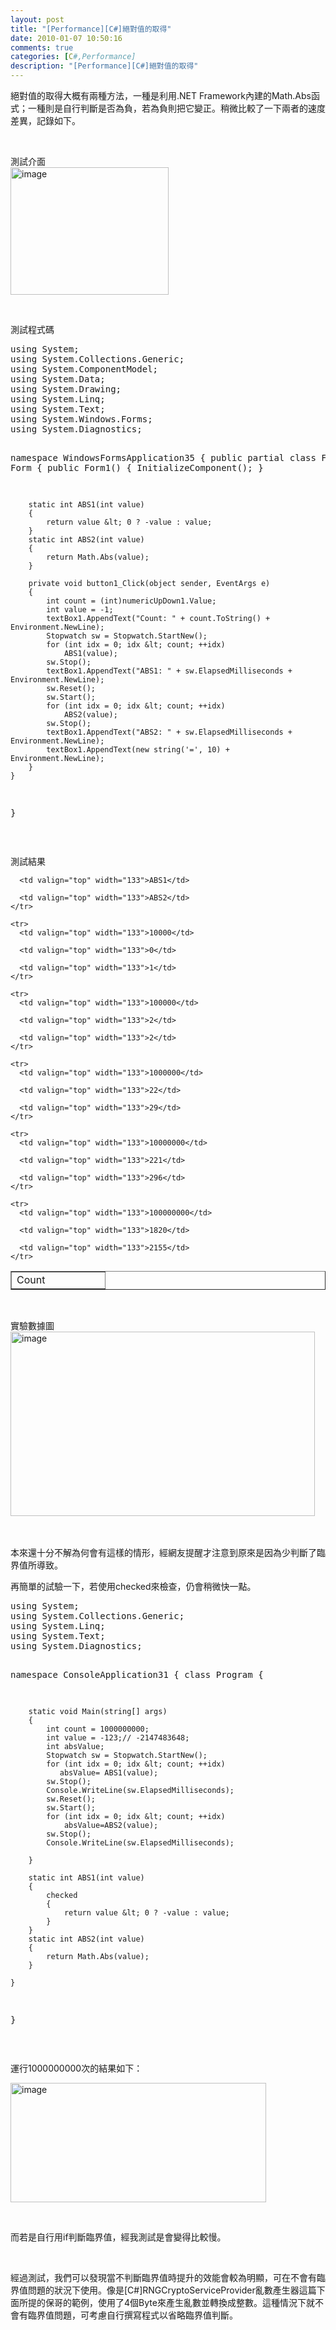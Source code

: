 ```yaml
---
layout: post
title: "[Performance][C#]絕對值的取得"
date: 2010-01-07 10:50:16
comments: true
categories: [C#,Performance]
description: "[Performance][C#]絕對值的取得"
---
```

<p>絕對值的取得大概有兩種方法，一種是利用.NET Framework內建的Math.Abs函式；一種則是自行判斷是否為負，若為負則把它變正。稍微比較了一下兩者的速度差異，記錄如下。</p>  <p> </p>  <p>測試介面    <br /><img style="border-right-width: 0px; display: inline; border-top-width: 0px; border-bottom-width: 0px; border-left-width: 0px" title="image" border="0" alt="image" src="\images\posts\12902\image_thumb_1.png" width="253" height="204" /> </p>  <p> </p>  <p>測試程式碼    <br /></p>  <div style="padding-bottom: 0px; margin: 0px; padding-left: 0px; padding-right: 0px; display: inline; float: none; padding-top: 0px" id="scid:812469c5-0cb0-4c63-8c15-c81123a09de7:9c67f7f1-bf11-4681-856f-7691a1ad9cea" class="wlWriterEditableSmartContent"><pre name="code" class="c#:nocontrols">using System;
using System.Collections.Generic;
using System.ComponentModel;
using System.Data;
using System.Drawing;
using System.Linq;
using System.Text;
using System.Windows.Forms;
using System.Diagnostics;

namespace WindowsFormsApplication35
{
    public partial class Form1 : Form
    {
        public Form1()
        {
            InitializeComponent();
        }

        static int ABS1(int value)
        {
            return value &lt; 0 ? -value : value;
        }
        static int ABS2(int value)
        {
            return Math.Abs(value);
        }

        private void button1_Click(object sender, EventArgs e)
        {
            int count = (int)numericUpDown1.Value;
            int value = -1;
            textBox1.AppendText("Count: " + count.ToString() + Environment.NewLine);
            Stopwatch sw = Stopwatch.StartNew();
            for (int idx = 0; idx &lt; count; ++idx)
                ABS1(value);
            sw.Stop();
            textBox1.AppendText("ABS1: " + sw.ElapsedMilliseconds + Environment.NewLine);
            sw.Reset();
            sw.Start();
            for (int idx = 0; idx &lt; count; ++idx)
                ABS2(value);
            sw.Stop();
            textBox1.AppendText("ABS2: " + sw.ElapsedMilliseconds + Environment.NewLine);
            textBox1.AppendText(new string('=', 10) + Environment.NewLine);
        } 
    }
}
</pre></div>

<p />

<p> </p>

<p>測試結果</p>

<table border="1" cellspacing="0" cellpadding="2" width="400"><tbody>
    <tr>
      <td valign="top" width="133">Count</td>

      <td valign="top" width="133">ABS1</td>

      <td valign="top" width="133">ABS2</td>
    </tr>

    <tr>
      <td valign="top" width="133">10000</td>

      <td valign="top" width="133">0</td>

      <td valign="top" width="133">1</td>
    </tr>

    <tr>
      <td valign="top" width="133">100000</td>

      <td valign="top" width="133">2</td>

      <td valign="top" width="133">2</td>
    </tr>

    <tr>
      <td valign="top" width="133">1000000</td>

      <td valign="top" width="133">22</td>

      <td valign="top" width="133">29</td>
    </tr>

    <tr>
      <td valign="top" width="133">10000000</td>

      <td valign="top" width="133">221</td>

      <td valign="top" width="133">296</td>
    </tr>

    <tr>
      <td valign="top" width="133">100000000</td>

      <td valign="top" width="133">1820</td>

      <td valign="top" width="133">2155</td>
    </tr>
  </tbody></table>

<p> </p>

<p>實驗數據圖 
  <br /><img style="border-right-width: 0px; display: inline; border-top-width: 0px; border-bottom-width: 0px; border-left-width: 0px" title="image" border="0" alt="image" src="\images\posts\12902\image_thumb_2.png" width="487" height="295" /> </p>

<p> </p>

<p>本來還十分不解為何會有這樣的情形，經網友提醒才注意到原來是因為少判斷了臨界值所導致。</p>

<p>再簡單的試驗一下，若使用checked來檢查，仍會稍微快一點。 
  <br /></p>

<div style="padding-bottom: 0px; margin: 0px; padding-left: 0px; padding-right: 0px; display: inline; float: none; padding-top: 0px" id="scid:812469c5-0cb0-4c63-8c15-c81123a09de7:cbd7ab44-b1d3-46cf-a330-87b0a8bca832" class="wlWriterEditableSmartContent"><pre name="code" class="c#:nocontrols">using System;
using System.Collections.Generic;
using System.Linq;
using System.Text;
using System.Diagnostics;

namespace ConsoleApplication31
{
    class Program
    {

        static void Main(string[] args) 
        {
            int count = 1000000000;
            int value = -123;// -2147483648;
            int absValue;
            Stopwatch sw = Stopwatch.StartNew(); 
            for (int idx = 0; idx &lt; count; ++idx) 
               absValue= ABS1(value); 
            sw.Stop(); 
            Console.WriteLine(sw.ElapsedMilliseconds); 
            sw.Reset(); 
            sw.Start(); 
            for (int idx = 0; idx &lt; count; ++idx)
                absValue=ABS2(value); 
            sw.Stop(); 
            Console.WriteLine(sw.ElapsedMilliseconds);             

        } 

        static int ABS1(int value)
        {
            checked
            {
                return value &lt; 0 ? -value : value;
            }            
        } 
        static int ABS2(int value) 
        { 
            return Math.Abs(value); 
        } 

    }
}
</pre></div>

<p />

<p> </p>

<p>運行1000000000次的結果如下：</p>

<p><img style="border-right-width: 0px; display: inline; border-top-width: 0px; border-bottom-width: 0px; border-left-width: 0px" title="image" border="0" alt="image" src="\images\posts\12902\image_thumb.png" width="409" height="191" /> </p>

<p> </p>

<p>而若是自行用if判斷臨界值，經我測試是會變得比較慢。</p>

<p> </p>

<p>經過測試，我們可以發現當不判斷臨界值時提升的效能會較為明顯，可在不會有臨界值問題的狀況下使用。像是[C#]RNGCryptoServiceProvider亂數產生器這篇下面所提的保哥的範例，使用了4個Byte來產生亂數並轉換成整數。這種情況下就不會有臨界值問題，可考慮自行撰寫程式以省略臨界值判斷。</p>
